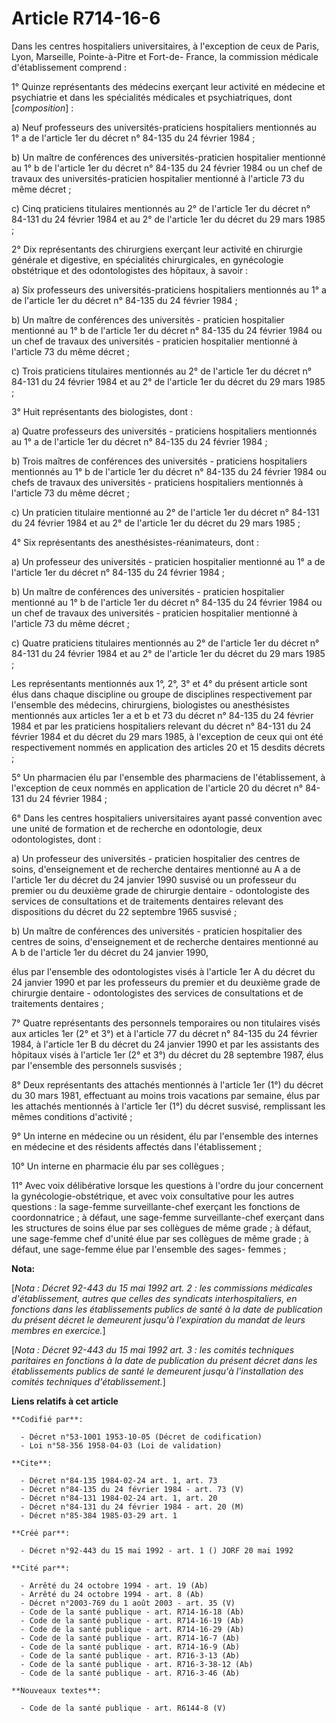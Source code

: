 # Article R714-16-6

Dans les centres hospitaliers universitaires, à l'exception de ceux de Paris, Lyon, Marseille, Pointe-à-Pitre et Fort-de-
France, la commission médicale d'établissement comprend :

1° Quinze représentants des médecins exerçant leur activité en médecine et psychiatrie et dans les spécialités médicales et
psychiatriques, dont  [*composition*] :

a) Neuf professeurs des universités-praticiens hospitaliers mentionnés au 1° a de l'article 1er du décret n° 84-135 du 24
février 1984 ;

b) Un maître de conférences des universités-praticien hospitalier mentionné au 1° b de l'article 1er du décret n° 84-135 du
24 février 1984 ou un chef de travaux des universités-praticien hospitalier mentionné à l'article 73 du même décret ;

c) Cinq praticiens titulaires mentionnés au 2° de l'article 1er du décret n° 84-131 du 24 février 1984 et au 2° de l'article
1er du décret du 29 mars 1985 ;

2° Dix représentants des chirurgiens exerçant leur activité en chirurgie générale et digestive, en spécialités chirurgicales,
en gynécologie obstétrique et des odontologistes des hôpitaux, à savoir :

a) Six professeurs des universités-praticiens hospitaliers mentionnés au 1° a de l'article 1er du décret n° 84-135 du 24
février 1984 ;

b) Un maître de conférences des universités - praticien hospitalier mentionné au 1° b de l'article 1er du décret n° 84-135 du
24 février 1984 ou un chef de travaux des universités - praticien hospitalier mentionné à l'article 73 du même décret ;

c) Trois praticiens titulaires mentionnés au 2° de l'article 1er du décret n° 84-131 du 24 février 1984 et au 2° de l'article
1er du décret du 29 mars 1985 ;

3° Huit représentants des biologistes, dont :

a) Quatre professeurs des universités - praticiens hospitaliers mentionnés au 1° a de l'article 1er du décret n° 84-135 du 24
février 1984 ;

b) Trois maîtres de conférences des universités - praticiens hospitaliers mentionnés au 1° b de l'article 1er du décret n°
84-135 du 24 février 1984 ou chefs de travaux des universités - praticiens hospitaliers mentionnés à l'article 73 du même
décret ;

c) Un praticien titulaire mentionné au 2° de l'article 1er du décret n° 84-131 du 24 février 1984 et au 2° de l'article 1er
du décret du 29 mars 1985 ;

4° Six représentants des anesthésistes-réanimateurs, dont :

a) Un professeur des universités - praticien hospitalier mentionné au 1° a de l'article 1er du décret n° 84-135 du 24 février
1984 ;

b) Un maître de conférences des universités - praticien hospitalier mentionné au 1° b de l'article 1er du décret n° 84-135 du
24 février 1984 ou un chef de travaux des universités - praticien hospitalier mentionné à l'article 73 du même décret ;

c) Quatre praticiens titulaires mentionnés au 2° de l'article 1er du décret n° 84-131 du 24 février 1984 et au 2° de
l'article 1er du décret du 29 mars 1985 ;

Les représentants mentionnés aux 1°, 2°, 3° et 4° du présent article sont élus dans chaque discipline ou groupe de
disciplines respectivement par l'ensemble des médecins, chirurgiens, biologistes ou anesthésistes mentionnés aux articles 1er
a et b et 73 du décret n° 84-135 du 24 février 1984 et par les praticiens hospitaliers relevant du décret n° 84-131 du 24
février 1984 et du décret du 29 mars 1985, à l'exception de ceux qui ont été respectivement nommés en application des
articles 20 et 15 desdits décrets ;

5° Un pharmacien élu par l'ensemble des pharmaciens de l'établissement, à l'exception de ceux nommés en application de
l'article 20 du décret n° 84-131 du 24 février 1984 ;

6° Dans les centres hospitaliers universitaires ayant passé convention avec une unité de formation et de recherche en
odontologie, deux odontologistes, dont :

a) Un professeur des universités - praticien hospitalier des centres de soins, d'enseignement et de recherche dentaires
mentionné au A a de l'article 1er du décret du 24 janvier 1990 susvisé ou un professeur du premier ou du deuxième grade de
chirurgie dentaire - odontologiste des services de consultations et de traitements dentaires relevant des dispositions du
décret du 22 septembre 1965 susvisé ;

b) Un maître de conférences des universités - praticien hospitalier des centres de soins, d'enseignement et de recherche
dentaires mentionné au A b de l'article 1er du décret du 24 janvier 1990,

élus par l'ensemble des odontologistes visés à l'article 1er A du décret du 24 janvier 1990 et par les professeurs du premier
et du deuxième grade de chirurgie dentaire - odontologistes des services de consultations et de traitements dentaires ;

7° Quatre représentants des personnels temporaires ou non titulaires visés aux articles 1er (2° et 3°) et à l'article 77 du
décret n° 84-135 du 24 février 1984, à l'article 1er B du décret du 24 janvier 1990 et par les assistants des hôpitaux visés
à l'article 1er (2° et 3°) du décret du 28 septembre 1987, élus par l'ensemble des personnels susvisés ;

8° Deux représentants des attachés mentionnés à l'article 1er (1°) du décret du 30 mars 1981, effectuant au moins trois
vacations par semaine, élus par les attachés mentionnés à l'article 1er (1°) du décret susvisé, remplissant les mêmes
conditions d'activité ;

9° Un interne en médecine ou un résident, élu par l'ensemble des internes en médecine et des résidents affectés dans
l'établissement ;

10° Un interne en pharmacie élu par ses collègues ;

11° Avec voix délibérative lorsque les questions à l'ordre du jour concernent la gynécologie-obstétrique, et avec voix
consultative pour les autres questions : la sage-femme surveillante-chef exerçant les fonctions de coordonnatrice ; à défaut,
une sage-femme surveillante-chef exerçant dans les structures de soins élue par ses collègues de même grade ; à défaut, une
sage-femme chef d'unité élue par ses collègues de même grade ; à défaut, une sage-femme élue par l'ensemble des sages-
femmes ;

**Nota:**

[*Nota : Décret 92-443 du 15 mai 1992 art. 2 : les commissions médicales d'établissement, autres que celles des syndicats
interhospitaliers, en fonctions dans les établissements publics de santé à la date de publication du présent décret le
demeurent jusqu'à l'expiration du mandat de leurs membres en exercice.*]

[*Nota : Décret 92-443 du 15 mai 1992 art. 3 : les comités techniques paritaires en fonctions à la date de publication du
présent décret dans les établissements publics de santé le demeurent jusqu'à l'installation des comités techniques
d'établissement.*]

**Liens relatifs à cet article**

	**Codifié par**:

	  - Décret n°53-1001 1953-10-05 (Décret de codification)
	  - Loi n°58-356 1958-04-03 (Loi de validation)

	**Cite**:

	  - Décret n°84-135 1984-02-24 art. 1, art. 73
	  - Décret n°84-135 du 24 février 1984 - art. 73 (V)
	  - Décret n°84-131 1984-02-24 art. 1, art. 20
	  - Décret n°84-131 du 24 février 1984 - art. 20 (M)
	  - Décret n°85-384 1985-03-29 art. 1

	**Créé par**:

	  - Décret n°92-443 du 15 mai 1992 - art. 1 () JORF 20 mai 1992

	**Cité par**:

	  - Arrêté du 24 octobre 1994 - art. 19 (Ab)
	  - Arrêté du 24 octobre 1994 - art. 8 (Ab)
	  - Décret n°2003-769 du 1 août 2003 - art. 35 (V)
	  - Code de la santé publique - art. R714-16-18 (Ab)
	  - Code de la santé publique - art. R714-16-19 (Ab)
	  - Code de la santé publique - art. R714-16-29 (Ab)
	  - Code de la santé publique - art. R714-16-7 (Ab)
	  - Code de la santé publique - art. R714-16-9 (Ab)
	  - Code de la santé publique - art. R716-3-13 (Ab)
	  - Code de la santé publique - art. R716-3-38-12 (Ab)
	  - Code de la santé publique - art. R716-3-46 (Ab)

	**Nouveaux textes**:

	  - Code de la santé publique - art. R6144-8 (V)
